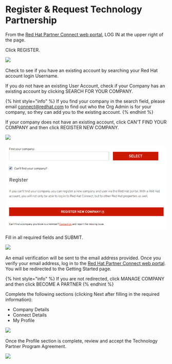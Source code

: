 # Register & Request Technology Partnership

From the [Red Hat Partner Connect web portal](https://connect.redhat.com/), LOG IN at the upper right of the page.

Click REGISTER.

![](https://lh3.googleusercontent.com/E0Ag-LvqFPyAJsegoEyThICeC3ntNNPfexK7_qy-z_K2vb1dc2o45BZ7wnOduBZbSTG_Z_vcXsie6m1Tu80NIITUcENJkh6nppezFIVtZgzbHqpyqVJiyMzMvtVQzXo1-sn6jdV2)

Check to see if you have an existing account by searching your Red Hat account login Username.

If you do not have an existing User Account, check if your Company has an existing account by clicking SEARCH FOR YOUR COMPANY.

{% hint style="info" %}
If you find your company in the search field, please email connect@redhat.com to find out who the Org Admin is for your company, so they can add you to the existing account.
{% endhint %}

If your company does not have an existing account, click CAN’T FIND YOUR COMPANY and then click REGISTER NEW COMPANY.

![](https://lh3.googleusercontent.com/1m0O_kI8k59pRtW5kPie0L0IGPj7-ZXa9u_raaRvFuk8ucxrq_EVYIcH2FdWX47GrMoSY59cMiafvUCz3wJGLye5PhWRatabFYnpIfeiJfC7cQvhDZfvEyVU5U_U-8Gp_Pn5uIsj)

![](../.gitbook/assets/image%20%2810%29.png)

Fill in all required fields and SUBMIT.

![](https://lh4.googleusercontent.com/WzLeceLrd1WIC3eJOaXlOTokz7RnTspNOkEF2Lm8HLFbp2keIaxe3KFgZXhyITVIDTLzl1q-SIs35PujkDTMvxf58dvvXAIsAg0S-h25SGftOB8kDjGgX_yKlC2LI3gE_K3Qkhgl)

An email verification will be sent to the email address provided. Once you verify your email address, log in to the [Red Hat Partner Connect web portal](https://connect.redhat.com/). You will be redirected to the Getting Started page.

{% hint style="info" %}
If you are not redirected, click MANAGE COMPANY and then click BECOME A PARTNER
{% endhint %}

Complete the following sections \(clicking Next after filling in the required information\):

* Company Details
* Connect Details
* My Profile

![](https://lh3.googleusercontent.com/8U3v48AXjvO9ys2FHM2qZp0L7LrgoUXPI6kddctBblenBPyNSbBwkUNv28cMkQol2NNwtT_6__XnkrTfG747Jn3q63gDyWuTS-_usgnJ9GprtZqiKrG8UzfxoJzZSVw105RsGaYW)

Once the Profile section is complete, review and accept the Technology Partner Program Agreement.

![](https://lh3.googleusercontent.com/8hdw3iQ5HdGNH96CWsNx-74rOu9wCF1wZb2CjbrbPT3RtgsJAToeBiDfIEc5f6hyTOhHlsBZuicZ4hdqE9_aCGMOKwY9GnDbPF9ZiU2CEJMF79Qcd0KV61_ALnqWQ1GjexlSLn6X)

